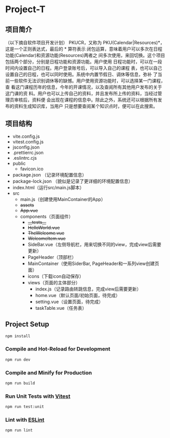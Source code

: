 # Project-T

## 项目简介
（以下摘自软件项目开发计划）
PKUCR，又称为 PKU(Calendar|Resources)*，这是一个正则表达式，最后的 * 算符表示 闭包运算，意味着用户可以多次在日程功能(Calendar)和资源功能(Resources)两者之 间多次使用，来回切换。这个项目包括两个部分，分别是日程功能和资源功能。用户使用 日程功能时，可以在一段时间内设置自己的日程。用户登录账号后，可以导入自己的课程 表，也可以自己设置自己的日程，也可以同时使用。系统中内置节假日、调休等信息，弥补 了当前一些软件无法识别调休等的缺憾。用户使用资源功能时，可以选择某一门课程，查 看这门课程历年的信息，今年的开课情况，以及查阅所有其他用户发布的关于这门课的资 料。用户也可以上传自己的资料，并且发布所上传的资料，当经过管理员审核后，资料便 会出现在课程的信息中。除此之外，系统还可以根据所有发布的资料生成知识库，当用户 只是想要查阅某个知识点时，便可以在此搜索。

## 项目结构 
- vite.config.js
- vitest.config.js
- jsconfig.json
- .prettierrc.json
- .eslintrc.cjs
- public
    - favicon.ico
- package.json （记录环境配置信息）
- package-lock.json （貌似是记录了更详细的环境配置信息）
- index.html（运行src/main.js脚本）
- src
    - main.js（创建使用MainContainer的App）
    - ~~assets~~
    - ~~App.vue~~
    - components（页面组件）
        - ~~\_\_tests__~~
        - ~~HelloWorld.vue~~
        - ~~TheWelcome.vue~~
        - ~~WelcomeItem.vue~~
        - SideBar.vue（左侧导航栏，用来切换不同的view，完成view后需要更新）
        - PageHeader（顶部栏）
        - MainContainer（使用SiderBar, PageHeader和一系列view创建页面）
        - icons（下载icon自动保存）
        - views（页面的主体部分）
            - index.js（记录路由转跳信息，完成view后需要更新）
            - home.vue（默认页面/初始页面，待完成）
            - setting.vue（设置页面，待完成）
            - taskTable.vue（任务表）
    

## Project Setup

```sh
npm install
```

### Compile and Hot-Reload for Development

```sh
npm run dev
```

### Compile and Minify for Production

```sh
npm run build
```

### Run Unit Tests with [Vitest](https://vitest.dev/)

```sh
npm run test:unit
```

### Lint with [ESLint](https://eslint.org/)

```sh
npm run lint
```
